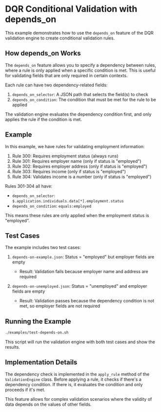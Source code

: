 # DQR Conditional Validation with depends_on

This example demonstrates how to use the `depends_on` feature of the DQR validation engine to create conditional validation rules.

## How depends_on Works

The `depends_on` feature allows you to specify a dependency between rules, where a rule is only applied when a specific condition is met. This is useful for validating fields that are only required in certain contexts.

Each rule can have two dependency-related fields:
1. `depends_on_selector`: A JSON path that selects the field(s) to check
2. `depends_on_condition`: The condition that must be met for the rule to be applied

The validation engine evaluates the dependency condition first, and only applies the rule if the condition is met.

## Example

In this example, we have rules for validating employment information:

1. Rule 300: Requires employment status (always runs)
2. Rule 301: Requires employer name (only if status is "employed")
3. Rule 302: Requires employer address (only if status is "employed")
4. Rule 303: Requires income (only if status is "employed")
5. Rule 304: Validates income is a number (only if status is "employed")

Rules 301-304 all have:
- `depends_on_selector`: `$.application.individuals.data[*].employment.status`
- `depends_on_condition`: `equals:employed`

This means these rules are only applied when the employment status is "employed".

## Test Cases

The example includes two test cases:

1. `depends-on-example.json`: Status = "employed" but employer fields are empty
   - Result: Validation fails because employer name and address are required

2. `depends-on-unemployed.json`: Status = "unemployed" and employer fields are empty
   - Result: Validation passes because the dependency condition is not met, so employer fields are not required

## Running the Example

```bash
./examples/test-depends-on.sh
```

This script will run the validation engine with both test cases and show the results.

## Implementation Details

The dependency check is implemented in the `apply_rule` method of the `ValidationEngine` class. Before applying a rule, it checks if there's a dependency condition. If there is, it evaluates the condition and only proceeds if it's met.

This feature allows for complex validation scenarios where the validity of data depends on the values of other fields.